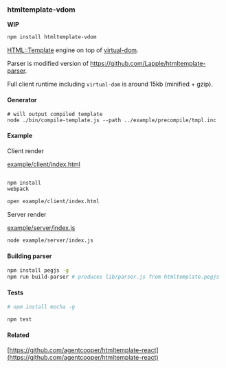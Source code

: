 ### htmltemplate-vdom

**WIP**

```bash
npm install htmltemplate-vdom
```

[HTML::Template](http://search.cpan.org/~samtregar/HTML-Template/Template.pm) engine on top of [virtual-dom](https://github.com/Matt-Esch/virtual-dom).

Parser is modified version of https://github.com/Lapple/htmltemplate-parser.

Full client runtime including `virtual-dom` is around 15kb (minified + gzip).

#### Generator

```
# will output compiled template
node ./bin/compile-template.js --path ../example/precompile/tmpl.inc
```

#### Example

Client render

[example/client/index.html](example/client/index.html)

```bash

npm install
webpack

open example/client/index.html
```

Server render

[example/server/index.js](example/server/index.js)

```bash
node example/server/index.js
```

#### Building parser

```bash
npm install pegjs -g
npm run build-parser # produces lib/parser.js from htmltemplate.pegjs
```

#### Tests

```bash
# npm install mocha -g

npm test
```

#### Related

[https://github.com/agentcooper/htmltemplate-react](https://github.com/agentcooper/htmltemplate-react)
